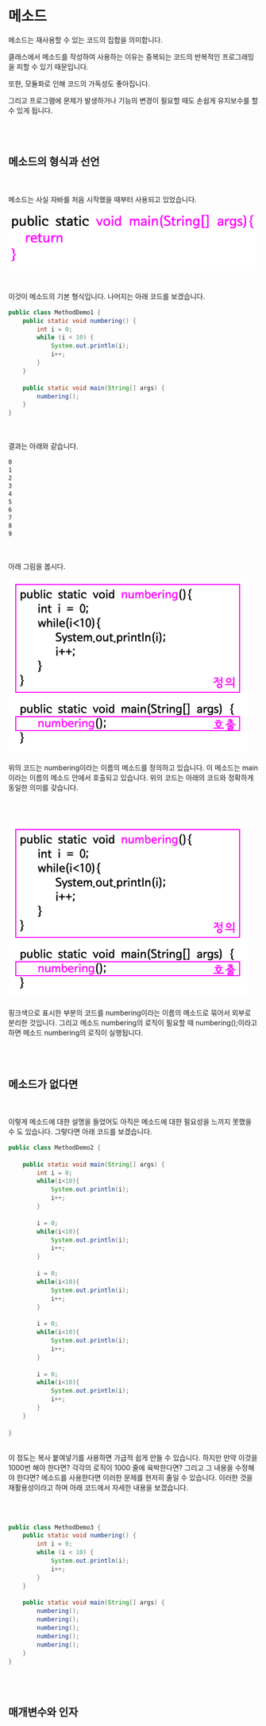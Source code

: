 # **메소드**
메소드는 재사용할 수 있는 코드의 집합을 의미합니다.

클래스에서 메소드를 작성하여 사용하는 이유는 중복되는 코드의 반복적인 프로그래밍을 피할 수 있기 때문입니다.

또한, 모듈화로 인해 코드의 가독성도 좋아집니다.

그리고 프로그램에 문제가 발생하거나 기능의 변경이 필요할 때도 손쉽게 유지보수를 할 수 있게 됩니다.

<br><br>

## **메소드의 형식과 선언**
<br><br>
메소드는 사실 자바를 처음 시작했을 때부터 사용되고 있었습니다.

![Untitled](./img/method.png)

<br><br>
이것이 메소드의 기본 형식입니다. 나머지는 아래 코드를 보겠습니다.

```java
public class MethodDemo1 {
    public static void numbering() {
        int i = 0;
        while (i < 10) {
            System.out.println(i);
            i++;
        }
    }
 
    public static void main(String[] args) {
        numbering();
    }
}
```
<br><br>
결과는 아래와 같습니다.
```
0
1
2
3
4
5
6
7
8
9
```

<br><br>
아래 그림을 봅시다.

![Untitled](./img/method2.png)
<br><br>
위의 코드는 numbering이라는 이름의 메소드를 정의하고 있습니다. 이 메소드는 main이라는 이름의 메소드 안에서 호출되고 있습니다. 위의 코드는 아래의 코드와 정확하게 동일한 의미를 갖습니다.

<br><br>

![Untitled](./img/method2.png)
<br><br>
핑크색으로 표시한 부분의 코드를 numbering이라는 이름의 메소드로 묶어서 외부로 분리한 것입니다. 그리고 메소드 numbering의 로직이 필요할 때 numbering();이라고하면 메소드 numbering의 로직이 실행됩니다.

<br><br>

## **메소드가 없다면**
<br><br>
이렇게 메소드에 대한 설명을 들었어도 아직은 메소드에 대한 필요성을 느끼지 못했을 수 도 있습니다. 그렇다면 아래 코드를 보겠습니다.

```java
public class MethodDemo2 {
     
    public static void main(String[] args) {
        int i = 0;
        while(i<10){
            System.out.println(i);
            i++;
        }
         
        i = 0;
        while(i<10){
            System.out.println(i);
            i++;
        }
         
        i = 0;
        while(i<10){
            System.out.println(i);
            i++;
        }
         
        i = 0;
        while(i<10){
            System.out.println(i);
            i++;
        }
         
        i = 0;
        while(i<10){
            System.out.println(i);
            i++;
        }
    }
 
}
```
<br>
이 정도는 복사 붙여넣기를 사용하면 가급적 쉽게 만들 수 있습니다. 하지만 만약 이것을 1000번 해야 한다면? 각각의 로직이 1000 줄에 육박한다면? 그리고 그 내용을 수정해야 한다면? 메소드를 사용한다면 이러한 문제를 현저히 줄일 수 있습니다. 이러한 것을 재활용성이라고 하며 아래 코드에서 자세한 내용을 보겠습니다.

<br><br>


```java
public class MethodDemo3 {
    public static void numbering() {
        int i = 0;
        while (i < 10) {
            System.out.println(i);
            i++;
        }
    }
 
    public static void main(String[] args) {
        numbering();
        numbering();
        numbering();
        numbering();
        numbering();
    }
}
```

<br><br>

## **매개변수와 인자**

